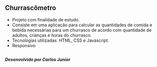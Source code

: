 ## Churrascômetro

- Projeto com finalidade de estudo.
- Consiste em uma aplicação para calcular as quantidades de comida e bebida necessárias para um churrasco de acordo com quantidade de adultos, crianças e horas do churrasco.
- Tecnologias utilizadas: HTML, CSS e Javascript.
- Responsivo

##

##### Desenvolvido por Carlos Junior
